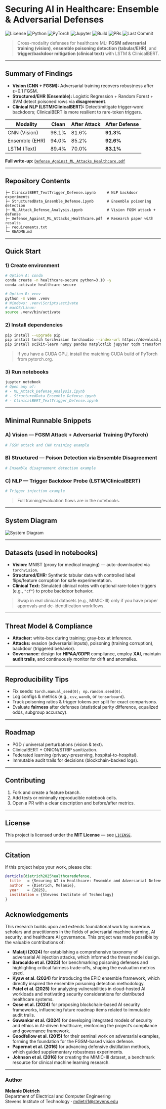 # Securing AI in Healthcare: Ensemble & Adversarial Defenses

![License](https://img.shields.io/badge/License-MIT-black.svg)
![Python](https://img.shields.io/badge/Python-3.9%2B-blue)
![PyTorch](https://img.shields.io/badge/PyTorch-2.x-red)
![Jupyter](https://img.shields.io/badge/Jupyter-Notebook-orange)
![Build](https://img.shields.io/badge/Status-Research--Prototype-purple)
![PRs](https://img.shields.io/badge/PRs-welcome-brightgreen)
![Last Commit](https://img.shields.io/github/last-commit/USER/REPO)

> Cross-modality defenses for healthcare ML: **FGSM adversarial training (vision)**, **ensemble poisoning detection (tabular/EHR)**, and **trigger/backdoor mitigation (clinical text)** with LSTM & ClinicalBERT.

---

## Summary of Findings

- **Vision (CNN + FGSM):** Adversarial training recovers robustness after ε=0.1 FGSM.
- **Structured/EHR (Ensemble):** Logistic Regression + Random Forest + SVM detect poisoned rows via **disagreement**.
- **Clinical NLP (LSTM/ClinicalBERT):** Detect/mitigate trigger-word backdoors; ClinicalBERT is more resilient to rare-token triggers.

| Modality       | Clean | After Attack | After Defense |
| -------------- | ----- | ------------ | ------------- |
| CNN (Vision)   | 98.1% | 81.6%        | **91.3%**     |
| Ensemble (EHR) | 94.0% | 85.2%        | **92.6%**     |
| LSTM (Text)    | 89.4% | 70.0%        | **83.1%**     |

**Full write-up:** [`Defense_Against_ML_Attacks_Healthcare.pdf`](./Defense_Against_ML_Attacks_Healthcare.pdf)

---

## Repository Contents

```
├─ ClinicalBERT_TextTrigger_Defense.ipynb     # NLP backdoor experiments
├─ StructuredData_Ensemble_Defense.ipynb      # Ensemble poisoning detection
├─ ML_Attack_Defense_Analysis.ipynb           # Vision FGSM attack + defense
├─ Defense_Against_ML_Attacks_Healthcare.pdf  # Research paper with results
├─ requirements.txt
└─ README.md
```

---

## Quick Start

### 1) Create environment

```bash
# Option A: conda
conda create -n healthcare-secure python=3.10 -y
conda activate healthcare-secure

# Option B: venv
python -m venv .venv
# Windows: .venv\Scripts\activate
# macOS/Linux:
source .venv/bin/activate
```

### 2) Install dependencies

```bash
pip install --upgrade pip
pip install torch torchvision torchaudio --index-url https://download.pytorch.org/whl/cpu
pip install scikit-learn numpy pandas matplotlib jupyter tqdm transformers datasets
```

> If you have a CUDA GPU, install the matching CUDA build of PyTorch from pytorch.org.

### 3) Run notebooks

```bash
jupyter notebook
# Open any of:
# - ML_Attack_Defense_Analysis.ipynb
# - StructuredData_Ensemble_Defense.ipynb
# - ClinicalBERT_TextTrigger_Defense.ipynb
```

---

## Minimal Runnable Snippets

### A) Vision — FGSM Attack + Adversarial Training (PyTorch)

```python
# FGSM attack and CNN training example
```

### B) Structured — Poison Detection via Ensemble Disagreement

```python
# Ensemble disagreement detection example
```

### C) NLP — Trigger Backdoor Probe (LSTM/ClinicalBERT)

```python
# Trigger injection example
```

> Full training/evaluation flows are in the notebooks.

---

## System Diagram 

![System Diagram](system_diagram.png)

---

## Datasets (used in notebooks)

- **Vision:** MNIST (proxy for medical imaging) — auto-downloaded via `torchvision`.
- **Structured/EHR:** Synthetic tabular data with controlled label flips/feature corruption for safe experimentation.
- **Clinical Text:** Simulated clinical notes with optional rare-token triggers (e.g., `"cf"`) to probe backdoor behavior.

> Swap in real clinical datasets (e.g., MIMIC-III) only if you have proper approvals and de-identification workflows.

---

## Threat Model & Compliance

- **Attacker:** white-box during training; gray-box at inference.
- **Attacks:** evasion (adversarial inputs), poisoning (training corruption), backdoor (triggered behavior).
- **Governance:** design for **HIPAA/GDPR** compliance, employ **XAI**, maintain **audit trails**, and continuously monitor for drift and anomalies.

---

## Reproducibility Tips

- Fix seeds: `torch.manual_seed(0); np.random.seed(0)`.
- Log configs & metrics (e.g., `csv`, `wandb`, or `tensorboard`).
- Track poisoning ratios & trigger tokens per split for exact comparisons.
- Evaluate **fairness** after defenses (statistical parity difference, equalized odds, subgroup accuracy).

---

## Roadmap

- PGD / universal perturbations (vision & text).
- ClinicalBERT + ONION/STRIP sanitization.
- Federated learning (privacy-preserving, hospital-to-hospital).
- Immutable audit trails for decisions (blockchain-backed logs).

---

## Contributing

1. Fork and create a feature branch.
2. Add tests or minimally reproducible notebook cells.
3. Open a PR with a clear description and before/after metrics.

---

## License

This project is licensed under the **MIT License** — see [`LICENSE`](LICENSE).

---

## Citation

If this project helps your work, please cite:

```bibtex
@article{dietrich2025healthcaredefense,
  title   = {Securing AI in Healthcare: Ensemble and Adversarial Defense Against Poisoning and Backdoor Attacks},
  author  = {Dietrich, Melanie},
  year    = {2025},
  institution = {Stevens Institute of Technology}
}
```
## Acknowledgements

This research builds upon and extends foundational work by numerous scholars and practitioners in the fields of adversarial machine learning, AI security, and healthcare AI governance. This project was made possible by the valuable contributions of:

- **Malatji (2024)** for establishing a comprehensive taxonomy of adversarial AI injection attacks, which informed the threat model design.  
- **Baracaldo et al. (2023)** for benchmarking poisoning defenses and highlighting critical fairness trade-offs, shaping the evaluation metrics used.  
- **Kyaw et al. (2024)** for introducing the EPIC ensemble framework, which directly inspired the ensemble poisoning detection methodology.  
- **Patel et al. (2025)** for analyzing vulnerabilities in cloud-hosted AI workloads and motivating security considerations for distributed healthcare systems.  
- **Qose et al. (2024)** for proposing blockchain-based AI security frameworks, influencing future roadmap items related to immutable audit trails.  
- **Gawankar et al. (2024)** for developing integrated models of security and ethics in AI-driven healthcare, reinforcing the project’s compliance and governance framework.  
- **Goodfellow et al. (2015)** for their seminal work on adversarial examples, forming the foundation for the FGSM-based vision defense.  
- **Papernot et al. (2016)** for advancing defensive distillation methods, which guided supplementary robustness experiments.  
- **Johnson et al. (2016)** for creating the MIMIC-III dataset, a benchmark resource for clinical machine learning research.  


---

### Author

**Melanie Dietrich**  
Department of Electrical and Computer Engineering  
Stevens Institute of Technology · mdietri1@stevens.edu
